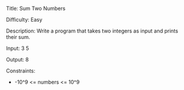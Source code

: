 Title: 
Sum Two Numbers 

Difficulty: 
Easy 

Description: 
Write a program that takes two integers as input and prints their sum. 

Input: 
3 5 

Output: 
8 

Constraints: 
- -10^9 <= numbers <= 10^9 